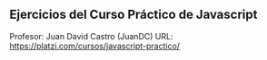 ## Ejercicios del Curso Práctico de Javascript

Profesor:   Juan David Castro (JuanDC)
URL:    https://platzi.com/cursos/javascript-practico/
